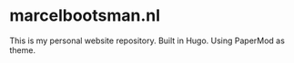 # marcelbootsman.nl

This is my personal website repository.
Built in Hugo.
Using PaperMod as theme.
